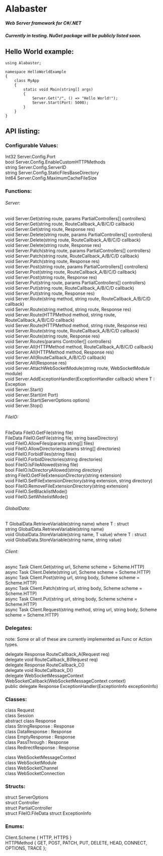 # Alabaster

##### Web Server framework for C#/.NET

##### Currently in testing. NuGet package will be publicly listed soon.  

## Hello World example:  

```
using Alabaster;

namespace HelloWorldExample
{
    class MyApp
    {
        static void Main(string[] args)
        {
            Server.Get("/", () => "Hello World!");            
            Server.Start(Port: 5000);
        }
    }
}
```

## API listing:  

### Configurable Values:  

Int32 Server.Config.Port  
bool Server.Config.EnableCustomHTTPMethods  
string Server.Config.ServerID  
string Server.Config.StaticFilesBaseDirectory  
Int64 Server.Config.MaximumCacheFileSize  
  
### Functions:  

###### Server:  
void Server.Get(string route, params PartialControllers[] controllers)  
void Server.Get(string route, RouteCallback_A/B/C/D callback)  
void Server.Get(string route, Response res)  
void Server.Delete(string route, params PartialControllers[] controllers)  
void Server.Delete(string route, RouteCallback_A/B/C/D callback)  
void Server.Delete(string route, Response res)  
void Server.Patch(string route, params PartialControllers[] controllers)  
void Server.Patch(string route, RouteCallback_A/B/C/D callback)  
void Server.Patch(string route, Response res)  
void Server.Post(string route, params PartialControllers[] controllers)  
void Server.Post(string route, RouteCallback_A/B/C/D callback)  
void Server.Post(string route, Response res)  
void Server.Put(string route, params PartialControllers[] controllers)  
void Server.Put(string route, RouteCallback_A/B/C/D callback)  
void Server.Put(string route, Response res)   
void Server.Route(string method, string route, RouteCallback_A/B/C/D callback)  
void Server.Route(string method, string route, Response res)  
void Server.Route(HTTPMethod method, string route, RouteCallback_A/B/C/D callback)  
void Server.Route(HTTPMethod method, string route, Response res)  
void Server.Route(string route, RouteCallback_A/B/C/D callback)  
void Server.Route(string route, Response res)  
void Server.Routes(params Controller[] controllers)  
void Server.All(HTTPMethod method, RouteCallback_A/B/C/D callback)  
void Server.All(HTTPMethod method, Response res)  
void Server.All(RouteCallback_A/B/C/D callback)  
void Server.All(Response res)  
void Server.AttachWebSocketModule(string route, WebSocketModule module)  
void Server.AddExceptionHandler<T>(ExceptionHandler callback) where T : Exception  
void Server.Start()  
void Server.Start(int Port)  
void Server.Start(ServerOptions options)  
void Server.Stop()  

###### FileIO:  
FileData FileIO.GetFile(string file)  
FileData FileIO.GetFile(string file, string baseDirectory)  
void FileIO.AllowFiles(params string[] files)  
void FileIO.AllowDirectories(params string[] directories)  
void FileIO.ForbidFiles(string files)  
void FileIO.ForbidDirectories(string directories)  
bool FileIO.IsFileAllowed(string file)  
bool FileIO.IsDirectoryAllowed(string directory)  
string FileIO.GetFileExtensionDirectory(string extension)  
void FileIO.SetFileExtensionDirectory(string extension, string directory)  
bool FileIO.RemoveFileExtensionDirectory(string extension)  
void FileIO.SetBlacklistMode()  
void FileIO.SetWhitelistMode()  

###### GlobalData:  
T GlobalData.RetrieveVariable<T>(string name) where T : struct  
string GlobalData.RetrieveVariable(string name)  
void GlobalData.StoreVariable<T>(string name, T value) where T : struct  
void GlobalData.StoreVariable(string name, string value)  

###### Client:  

async Task<string> Client.Get(string url, Scheme scheme = Scheme.HTTP)  
async Task<string> Client.Delete(string url, Scheme scheme = Scheme.HTTP)  
async Task<string> Client.Post(string url, string body, Scheme scheme = Scheme.HTTP)  
async Task<string> Client.Patch(string url, string body, Scheme scheme = Scheme.HTTP)  
async Task<string> Client.Put(string url, string body, Scheme scheme = Scheme.HTTP)  
async Task<string> Client.Request(string method, string url, string body, Scheme scheme = Scheme.HTTP)  

### Delegates:  

note: Some or all of these are currently implemented as Func or Action types.  

delegate Response RouteCallback_A(Request req)  
delegate void RouteCallback_B(Request req)  
delegate Response RouteCallback_C()  
delegate void RouteCallback_D()  
delegate WebSocketMessageContext WebSocketCallback(WebSocketMessageContext context)  
public delegate Response ExceptionHandler(ExceptionInfo exceptionInfo)  

### Classes:  

class Request  
class Session  
abstract class Response  
class StringResponse : Response  
class DataResponse : Response  
class EmptyResponse : Response  
class PassThrough : Response  
class RedirectResponse : Response  

class WebSocketMessageContext  
class WebSocketModule  
class WebSocketChannel  
class WebSocketConnection  

### Structs:

struct ServerOptions  
struct Controller  
struct PartialController  
struct FileIO.FileData
struct ExceptionInfo  

### Enums:  
Client.Scheme { HTTP, HTTPS }  
HTTPMethod { GET, POST, PATCH, PUT, DELETE, HEAD, CONNECT, OPTIONS, TRACE };  

